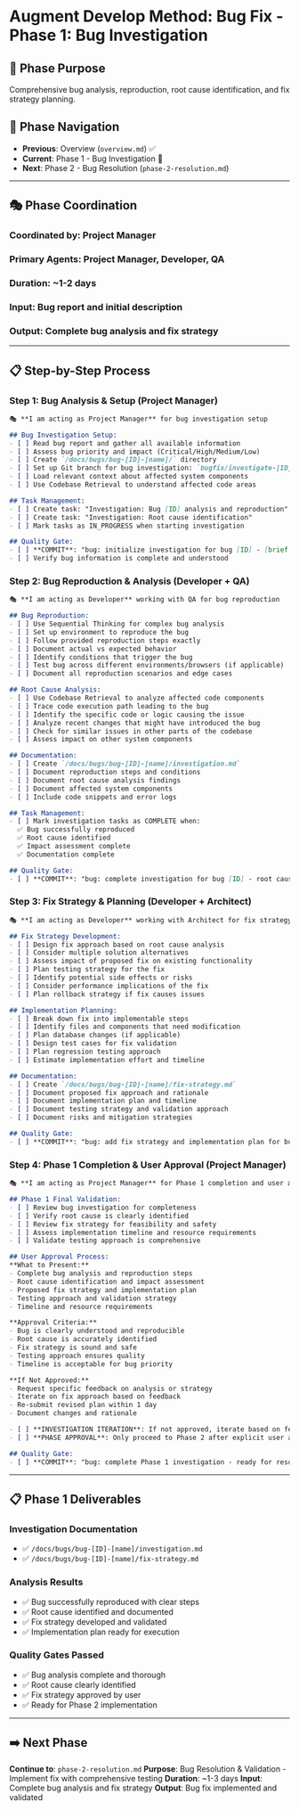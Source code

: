 # Augment Develop Method: Bug Fix - Phase 1: Bug Investigation

## 🎯 Phase Purpose
Comprehensive bug analysis, reproduction, root cause identification, and fix strategy planning.

## 📍 Phase Navigation
- **Previous**: Overview (`overview.md`) ✅
- **Current**: Phase 1 - Bug Investigation 🔄
- **Next**: Phase 2 - Bug Resolution (`phase-2-resolution.md`)

---

## 🎭 Phase Coordination

### **Coordinated by**: Project Manager
### **Primary Agents**: Project Manager, Developer, QA
### **Duration**: ~1-2 days
### **Input**: Bug report and initial description
### **Output**: Complete bug analysis and fix strategy

---

## 📋 Step-by-Step Process

### **Step 1: Bug Analysis & Setup (Project Manager)**

```markdown
🎭 **I am acting as Project Manager** for bug investigation setup

## Bug Investigation Setup:
- [ ] Read bug report and gather all available information
- [ ] Assess bug priority and impact (Critical/High/Medium/Low)
- [ ] Create `/docs/bugs/bug-[ID]-[name]/` directory
- [ ] Set up Git branch for bug investigation: `bugfix/investigate-[ID]-[name]`
- [ ] Load relevant context about affected system components
- [ ] Use Codebase Retrieval to understand affected code areas

## Task Management:
- [ ] Create task: "Investigation: Bug [ID] analysis and reproduction"
- [ ] Create task: "Investigation: Root cause identification"
- [ ] Mark tasks as IN_PROGRESS when starting investigation

## Quality Gate:
- [ ] **COMMIT**: "bug: initialize investigation for bug [ID] - [brief description]"
- [ ] Verify bug information is complete and understood
```

### **Step 2: Bug Reproduction & Analysis (Developer + QA)**

```markdown
🎭 **I am acting as Developer** working with QA for bug reproduction

## Bug Reproduction:
- [ ] Use Sequential Thinking for complex bug analysis
- [ ] Set up environment to reproduce the bug
- [ ] Follow provided reproduction steps exactly
- [ ] Document actual vs expected behavior
- [ ] Identify conditions that trigger the bug
- [ ] Test bug across different environments/browsers (if applicable)
- [ ] Document all reproduction scenarios and edge cases

## Root Cause Analysis:
- [ ] Use Codebase Retrieval to analyze affected code components
- [ ] Trace code execution path leading to the bug
- [ ] Identify the specific code or logic causing the issue
- [ ] Analyze recent changes that might have introduced the bug
- [ ] Check for similar issues in other parts of the codebase
- [ ] Assess impact on other system components

## Documentation:
- [ ] Create `/docs/bugs/bug-[ID]-[name]/investigation.md`
- [ ] Document reproduction steps and conditions
- [ ] Document root cause analysis findings
- [ ] Document affected system components
- [ ] Include code snippets and error logs

## Task Management:
- [ ] Mark investigation tasks as COMPLETE when:
  ✅ Bug successfully reproduced
  ✅ Root cause identified
  ✅ Impact assessment complete
  ✅ Documentation complete

## Quality Gate:
- [ ] **COMMIT**: "bug: complete investigation for bug [ID] - root cause identified"
```

### **Step 3: Fix Strategy & Planning (Developer + Architect)**

```markdown
🎭 **I am acting as Developer** working with Architect for fix strategy

## Fix Strategy Development:
- [ ] Design fix approach based on root cause analysis
- [ ] Consider multiple solution alternatives
- [ ] Assess impact of proposed fix on existing functionality
- [ ] Plan testing strategy for the fix
- [ ] Identify potential side effects or risks
- [ ] Consider performance implications of the fix
- [ ] Plan rollback strategy if fix causes issues

## Implementation Planning:
- [ ] Break down fix into implementable steps
- [ ] Identify files and components that need modification
- [ ] Plan database changes (if applicable)
- [ ] Design test cases for fix validation
- [ ] Plan regression testing approach
- [ ] Estimate implementation effort and timeline

## Documentation:
- [ ] Create `/docs/bugs/bug-[ID]-[name]/fix-strategy.md`
- [ ] Document proposed fix approach and rationale
- [ ] Document implementation plan and timeline
- [ ] Document testing strategy and validation approach
- [ ] Document risks and mitigation strategies

## Quality Gate:
- [ ] **COMMIT**: "bug: add fix strategy and implementation plan for bug [ID]"
```

### **Step 4: Phase 1 Completion & User Approval (Project Manager)**

```markdown
🎭 **I am acting as Project Manager** for Phase 1 completion and user approval

## Phase 1 Final Validation:
- [ ] Review bug investigation for completeness
- [ ] Verify root cause is clearly identified
- [ ] Review fix strategy for feasibility and safety
- [ ] Assess implementation timeline and resource requirements
- [ ] Validate testing approach is comprehensive

## User Approval Process:
**What to Present:**
- Complete bug analysis and reproduction steps
- Root cause identification and impact assessment
- Proposed fix strategy and implementation plan
- Testing approach and validation strategy
- Timeline and resource requirements

**Approval Criteria:**
- Bug is clearly understood and reproducible
- Root cause is accurately identified
- Fix strategy is sound and safe
- Testing approach ensures quality
- Timeline is acceptable for bug priority

**If Not Approved:**
- Request specific feedback on analysis or strategy
- Iterate on fix approach based on feedback
- Re-submit revised plan within 1 day
- Document changes and rationale

- [ ] **INVESTIGATION ITERATION**: If not approved, iterate based on feedback
- [ ] **PHASE APPROVAL**: Only proceed to Phase 2 after explicit user approval

## Quality Gate:
- [ ] **COMMIT**: "bug: complete Phase 1 investigation - ready for resolution"
```

---

## 📋 Phase 1 Deliverables

### **Investigation Documentation**
- ✅ `/docs/bugs/bug-[ID]-[name]/investigation.md`
- ✅ `/docs/bugs/bug-[ID]-[name]/fix-strategy.md`

### **Analysis Results**
- ✅ Bug successfully reproduced with clear steps
- ✅ Root cause identified and documented
- ✅ Fix strategy developed and validated
- ✅ Implementation plan ready for execution

### **Quality Gates Passed**
- ✅ Bug analysis complete and thorough
- ✅ Root cause clearly identified
- ✅ Fix strategy approved by user
- ✅ Ready for Phase 2 implementation

---

## ➡️ **Next Phase**

**Continue to**: `phase-2-resolution.md`
**Purpose**: Bug Resolution & Validation - Implement fix with comprehensive testing
**Duration**: ~1-3 days
**Input**: Complete bug analysis and fix strategy
**Output**: Bug fix implemented and validated
